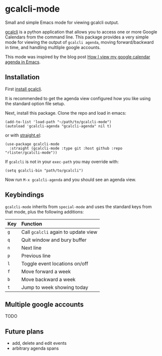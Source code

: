 # gcalcli-mode

Small and simple Emacs mode for viewing gcalcli output.

[gcalcli](https://github.com/insanum/gcalcli) is a python application
that allows you to access one or more Google Calendars from the
command line. This package provides a very simple mode for viewing the
output of `gcalcli agenda`, moving forward/backward in time, and
handling multliple google accounts.

This mode was inspired by the blog post
[How I view my google calendar agenda in Emacs](http://pragmaticemacs.com/emacs/how-i-view-my-google-calendar-agenda-in-emacs/).

## Installation

First [install gcalcli](https://github.com/insanum/gcalcli#installation).

It is recommended to get the agenda view configured how you like using
the standard option file setup.

Next, install this package. Clone the repo and load in emacs:

```elisp
(add-to-list 'load-path "~/path/to/gcalcli-mode")
(autoload 'gcalcli-agenda "gcalcli-agenda" nil t)
```

or with [straight.el](https://github.com/raxod502/straight.el):

```elisp
(use-package gcalcli-mode
  :straight (gcalcli-mode :type git :host github :repo "rlister/gcalcli-mode"))
```

If `gcalcli` is not in your `exec-path` you may override with:

```elisp
(setq gcalcli-bin "path/to/gcalcli")
```

Now run `M-x gcalcli-agenda` and you should see an agenda view.

## Keybindings

`gcalcli-mode` inherits from `special-mode` and uses the standard keys
from that mode, plus the following additions:

| Key | Function                            |
|:----|:------------------------------------|
| `g` | Call `gcalcli` again to update view |
| `q` | Quit window and bury buffer         |
| `n` | Next line                           |
| `p` | Previous line                       |
| `l` | Toggle event locations on/off       |
| `f` | Move forward a week                 |
| `b` | Move backward a week                |
| `t` | Jump to week showing today          |

## Multiple google accounts

TODO

## Future plans

- add, delete and edit events
- arbitrary agenda spans
